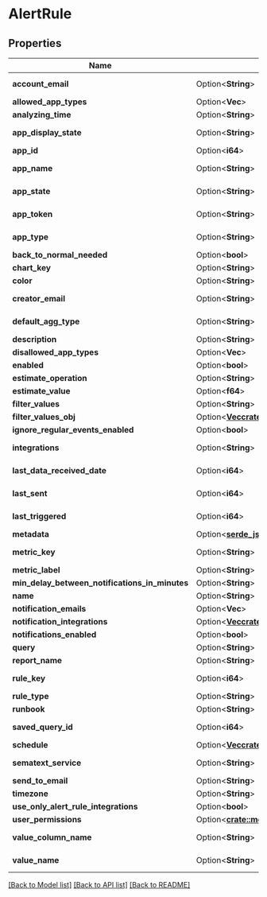 # AlertRule

## Properties

| Name                                           | Type                                                                                          | Description | Notes                |
| ---------------------------------------------- | --------------------------------------------------------------------------------------------- | ----------- | -------------------- |
| **account_email**                              | Option<**String**>                                                                            |             | [optional][readonly] |
| **allowed_app_types**                          | Option<**Vec<i64>**>                                                                          |             | [optional]           |
| **analyzing_time**                             | Option<**String**>                                                                            |             | [optional]           |
| **app_display_state**                          | Option<**String**>                                                                            |             | [optional][readonly] |
| **app_id**                                     | Option<**i64**>                                                                               |             | [optional]           |
| **app_name**                                   | Option<**String**>                                                                            |             | [optional][readonly] |
| **app_state**                                  | Option<**String**>                                                                            |             | [optional][readonly] |
| **app_token**                                  | Option<**String**>                                                                            |             | [optional][readonly] |
| **app_type**                                   | Option<**String**>                                                                            |             | [optional][readonly] |
| **back_to_normal_needed**                      | Option<**bool**>                                                                              |             | [optional]           |
| **chart_key**                                  | Option<**String**>                                                                            |             | [optional]           |
| **color**                                      | Option<**String**>                                                                            |             | [optional]           |
| **creator_email**                              | Option<**String**>                                                                            |             | [optional][readonly] |
| **default_agg_type**                           | Option<**String**>                                                                            |             | [optional][readonly] |
| **description**                                | Option<**String**>                                                                            |             | [optional]           |
| **disallowed_app_types**                       | Option<**Vec<i64>**>                                                                          |             | [optional]           |
| **enabled**                                    | Option<**bool**>                                                                              |             | [optional]           |
| **estimate_operation**                         | Option<**String**>                                                                            |             | [optional]           |
| **estimate_value**                             | Option<**f64**>                                                                               |             | [optional]           |
| **filter_values**                              | Option<**String**>                                                                            |             | [optional]           |
| **filter_values_obj**                          | Option<[**Vec<crate::models::FilterValue>**](FilterValue.md)>                                 |             | [optional]           |
| **ignore_regular_events_enabled**              | Option<**bool**>                                                                              |             | [optional]           |
| **integrations**                               | Option<**String**>                                                                            |             | [optional][readonly] |
| **last_data_received_date**                    | Option<**i64**>                                                                               |             | [optional][readonly] |
| **last_sent**                                  | Option<**i64**>                                                                               |             | [optional][readonly] |
| **last_triggered**                             | Option<**i64**>                                                                               |             | [optional][readonly] |
| **metadata**                                   | Option<[**serde_json::Value**](.md)>                                                          |             | [optional]           |
| **metric_key**                                 | Option<**String**>                                                                            |             | [optional][readonly] |
| **metric_label**                               | Option<**String**>                                                                            |             | [optional]           |
| **min_delay_between_notifications_in_minutes** | Option<**String**>                                                                            |             | [optional]           |
| **name**                                       | Option<**String**>                                                                            |             | [optional]           |
| **notification_emails**                        | Option<**Vec<String>**>                                                                       |             | [optional]           |
| **notification_integrations**                  | Option<[**Vec<crate::models::NotificationIntegration>**](NotificationIntegration.md)>         |             | [optional]           |
| **notifications_enabled**                      | Option<**bool**>                                                                              |             | [optional]           |
| **query**                                      | Option<**String**>                                                                            |             | [optional]           |
| **report_name**                                | Option<**String**>                                                                            |             | [optional]           |
| **rule_key**                                   | Option<**i64**>                                                                               |             | [optional][readonly] |
| **rule_type**                                  | Option<**String**>                                                                            |             | [optional]           |
| **runbook**                                    | Option<**String**>                                                                            |             | [optional]           |
| **saved_query_id**                             | Option<**i64**>                                                                               |             | [optional][readonly] |
| **schedule**                                   | Option<[**Vec<crate::models::AlertRuleScheduleWeekdayDto>**](AlertRuleScheduleWeekdayDto.md)> |             | [optional]           |
| **sematext_service**                           | Option<**String**>                                                                            |             | [optional][readonly] |
| **send_to_email**                              | Option<**String**>                                                                            |             | [optional]           |
| **timezone**                                   | Option<**String**>                                                                            |             | [optional]           |
| **use_only_alert_rule_integrations**           | Option<**bool**>                                                                              |             | [optional]           |
| **user_permissions**                           | Option<[**crate::models::UserPermissions**](UserPermissions.md)>                              |             | [optional]           |
| **value_column_name**                          | Option<**String**>                                                                            |             | [optional][readonly] |
| **value_name**                                 | Option<**String**>                                                                            |             | [optional][readonly] |

[[Back to Model list]](../README.md#documentation-for-models) [[Back to API list]](../README.md#documentation-for-api-endpoints) [[Back to README]](../README.md)
